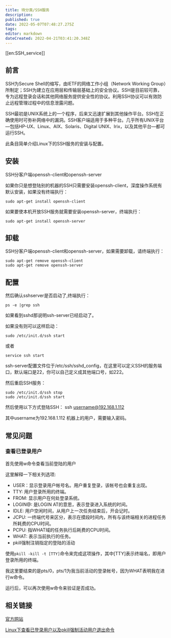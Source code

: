 ```yaml
---
title: 待分类/SSH服务
description: 
published: true
date: 2022-05-07T07:48:27.275Z
tags: 
editor: markdown
dateCreated: 2022-04-21T03:41:20.348Z
---
```


[[en:SSH_service]]


## 前言

SSH为Secure Shell的缩写，由IETF的网络工作小组（Network Working Group）所制定；SSH为建立在应用层和传输层基础上的安全协议。SSH是目前较可靠，专为远程登录会话和其他网络服务提供安全性的协议。利用SSH协议可以有效防止远程管理过程中的信息泄露问题。

SSH最初是UNIX系统上的一个程序，后来又迅速扩展到其他操作平台。SSH在正确使用时可弥补网络中的漏洞。SSH客户端适用于多种平台。几乎所有UNIX平台—包括HP-UX、Linux、AIX、Solaris、Digital UNIX、lrix，以及其他平台—都可运行SSH。

此条目简单介绍Linux下的SSH服务的安装与配置。


## 安装

SSH分客户端openssh-client和openssh-server

如果你只是想登陆别的机器的SSH只需要安装openssh-client，深度操作系统有默认安装，如果没有终端执行：

    sudo apt-get install openssh-client

如果要使本机开放SSH服务就需要安装openssh-server，终端执行：

    sudo apt-get install openssh-server

## 卸载
SSH分客户端openssh-client和openssh-server，如果需要卸载，请终端执行：

    sudo apt-get remove openssh-client
    sudo apt-get remove openssh-server

## 配置
然后确认sshserver是否启动了,终端执行：

    ps -e |grep ssh

如果看到sshd那说明ssh-server已经启动了。

如果没有则可以这样启动：

    sudo /etc/init.d/ssh start 

或者

    service ssh start

ssh-server配置文件位于/etc/ssh/sshd_config，在这里可以定义SSH的服务端口，默认端口是22，你可以自己定义成其他端口号，如222。

然后重启SSH服务：

    sudo /etc/init.d/ssh stop
    sudo /etc/init.d/ssh start

然后使用以下方式登陆SSH： ssh username@192.168.1.112

其中username为192.168.1.112 机器上的用户，需要输入密码。

## 常见问题

### 查看已登录用户

首先使用w命令查看当前登陆的用户

这里解释一下相关列选项:

- USER：显示登录用户帐号名。用户重复登录，该帐号也会重复出现。
- TTY: 用户登录所用的终端。
- FROM: 显示用户在何处登录系统。
- LOGIN@: 是LOGIN AT的意思，表示登录进入系统的时间。
- IDLE: 用户空闲时间，从用户上一次任务结束后，开会记时。
- JCPU: 一终端代号来区分，表示在摸段时间内，所有与该终端相关的进程任务所耗费的CPU时间。
- PCPU: 指WHAT域的任务执行后耗费的CPU时间。
- WHAT: 表示当前执行的任务。
- pkill强制注销指定的登陆的活动

使用`pkill -kill -t [TTY]`命令来完成这项操作，其中[TTY]表示终端名，即用户登录所用的终端。

我这里要结束的是pts/0，pts/1为我当前活动的登录帐号，因为WHAT表明我在进行w命令。 

运行后，可以再次使用w命令来验证是否成功。

## 相关链接

[官方网站](http://www.openssh.org/)

[Linux下查看已登录用户以及pkill强制活动用户退出命令](http://wangye.org/blog/archives/343/)